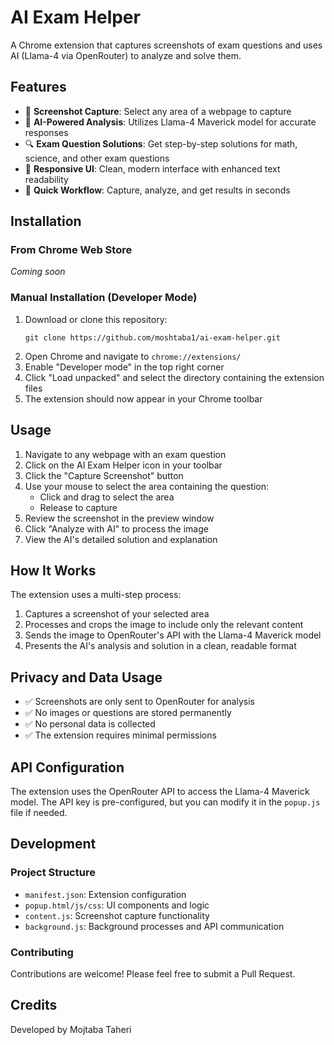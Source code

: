 # AI Exam Helper

A Chrome extension that captures screenshots of exam questions and uses AI (Llama-4 via OpenRouter) to analyze and solve them.

## Features

- 📸 **Screenshot Capture**: Select any area of a webpage to capture
- 🧠 **AI-Powered Analysis**: Utilizes Llama-4 Maverick model for accurate responses
- 🔍 **Exam Question Solutions**: Get step-by-step solutions for math, science, and other exam questions
- 📱 **Responsive UI**: Clean, modern interface with enhanced text readability
- 🚀 **Quick Workflow**: Capture, analyze, and get results in seconds

## Installation

### From Chrome Web Store
*Coming soon*

### Manual Installation (Developer Mode)

1. Download or clone this repository:
   ```
   git clone https://github.com/moshtaba1/ai-exam-helper.git
   ```
2. Open Chrome and navigate to `chrome://extensions/`
3. Enable "Developer mode" in the top right corner
4. Click "Load unpacked" and select the directory containing the extension files
5. The extension should now appear in your Chrome toolbar

## Usage

1. Navigate to any webpage with an exam question
2. Click on the AI Exam Helper icon in your toolbar
3. Click the "Capture Screenshot" button
4. Use your mouse to select the area containing the question:
   - Click and drag to select the area
   - Release to capture
5. Review the screenshot in the preview window
6. Click "Analyze with AI" to process the image
7. View the AI's detailed solution and explanation

## How It Works

The extension uses a multi-step process:
1. Captures a screenshot of your selected area
2. Processes and crops the image to include only the relevant content
3. Sends the image to OpenRouter's API with the Llama-4 Maverick model
4. Presents the AI's analysis and solution in a clean, readable format

## Privacy and Data Usage

- ✅ Screenshots are only sent to OpenRouter for analysis
- ✅ No images or questions are stored permanently
- ✅ No personal data is collected
- ✅ The extension requires minimal permissions

## API Configuration

The extension uses the OpenRouter API to access the Llama-4 Maverick model. The API key is pre-configured, but you can modify it in the `popup.js` file if needed.

## Development

### Project Structure
- `manifest.json`: Extension configuration
- `popup.html/js/css`: UI components and logic
- `content.js`: Screenshot capture functionality
- `background.js`: Background processes and API communication

### Contributing
Contributions are welcome! Please feel free to submit a Pull Request.

## Credits

Developed by Mojtaba Taheri
